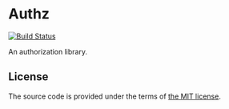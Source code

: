 # Authz

[![Build Status][travis-img]][travis]

An authorization library.



## License

The source code is provided under the terms of [the MIT license][license].

[license]:http://www.opensource.org/licenses/MIT
[travis]:https://travis-ci.com/netology-group/svc-authz-rs?branch=master
[travis-img]:https://travis-ci.com/netology-group/svc-authz-rs.png?branch=master
